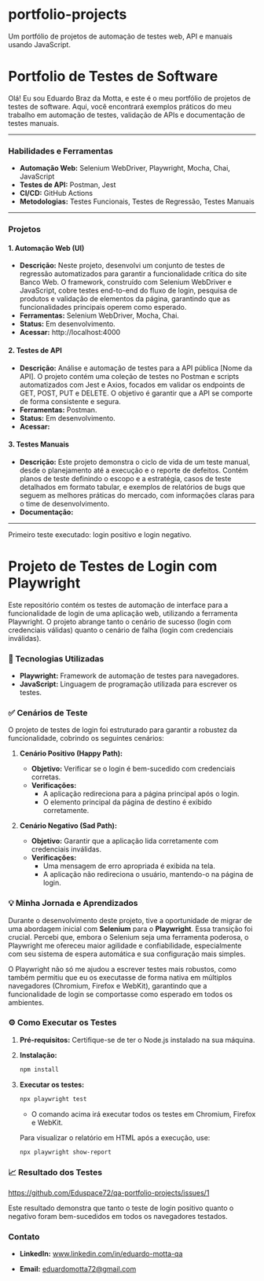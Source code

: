 # portfolio-projects
Um portfólio de projetos de automação de testes web, API e manuais usando JavaScript.

# Portfolio de Testes de Software

Olá! Eu sou Eduardo Braz da Motta, e este é o meu portfólio de projetos de testes de software.
Aqui, você encontrará exemplos práticos do meu trabalho em automação de testes, validação de APIs e documentação de testes manuais.

---

### **Habilidades e Ferramentas**

* **Automação Web:** Selenium WebDriver, Playwright, Mocha, Chai, JavaScript
* **Testes de API:** Postman, Jest
* **CI/CD:** GitHub Actions
* **Metodologias:** Testes Funcionais, Testes de Regressão, Testes Manuais

---

### **Projetos**

#### **1. Automação Web (UI)**
* **Descrição:** Neste projeto, desenvolvi um conjunto de testes de regressão automatizados para garantir a funcionalidade crítica do site Banco Web. O framework, construído com Selenium WebDriver e JavaScript, cobre testes end-to-end do fluxo de login, pesquisa de produtos e validação de elementos da página, garantindo que as funcionalidades principais operem como esperado.
* **Ferramentas:** Selenium WebDriver, Mocha, Chai.
* **Status:** Em desenvolvimento.
* **Acessar:** http://localhost:4000

#### **2. Testes de API**
* **Descrição:** Análise e automação de testes para a API pública [Nome da API]. O projeto contém uma coleção de testes no Postman e scripts automatizados com Jest e Axios, focados em validar os endpoints de GET, POST, PUT e DELETE. O objetivo é garantir que a API se comporte de forma consistente e segura.
* **Ferramentas:** Postman.
* **Status:** Em desenvolvimento.
* **Acessar:** 

#### **3. Testes Manuais**
* **Descrição:** Este projeto demonstra o ciclo de vida de um teste manual, desde o planejamento até a execução e o reporte de defeitos. Contém planos de teste definindo o escopo e a estratégia, casos de teste detalhados em formato tabular, e exemplos de relatórios de bugs que seguem as melhores práticas do mercado, com informações claras para o time de desenvolvimento.
* **Documentação:** 
---

Primeiro teste executado: login positivo e login negativo.

# Projeto de Testes de Login com Playwright

Este repositório contém os testes de automação de interface para a funcionalidade de login de uma aplicação web, utilizando a ferramenta Playwright. O projeto abrange tanto o cenário de sucesso (login com credenciais válidas) quanto o cenário de falha (login com credenciais inválidas).

### 🚀 Tecnologias Utilizadas

* **Playwright:** Framework de automação de testes para navegadores.
* **JavaScript:** Linguagem de programação utilizada para escrever os testes.

### ✅ Cenários de Teste

O projeto de testes de login foi estruturado para garantir a robustez da funcionalidade, cobrindo os seguintes cenários:

1.  **Cenário Positivo (Happy Path):**
    * **Objetivo:** Verificar se o login é bem-sucedido com credenciais corretas.
    * **Verificações:**
        * A aplicação redireciona para a página principal após o login.
        * O elemento principal da página de destino é exibido corretamente.

2.  **Cenário Negativo (Sad Path):**
    * **Objetivo:** Garantir que a aplicação lida corretamente com credenciais inválidas.
    * **Verificações:**
        * Uma mensagem de erro apropriada é exibida na tela.
        * A aplicação não redireciona o usuário, mantendo-o na página de login.

### 💡 Minha Jornada e Aprendizados

Durante o desenvolvimento deste projeto, tive a oportunidade de migrar de uma abordagem inicial com **Selenium** para o **Playwright**. Essa transição foi crucial. Percebi que, embora o Selenium seja uma ferramenta poderosa, o Playwright me ofereceu maior agilidade e confiabilidade, especialmente com seu sistema de espera automática e sua configuração mais simples.

O Playwright não só me ajudou a escrever testes mais robustos, como também permitiu que eu os executasse de forma nativa em múltiplos navegadores (Chromium, Firefox e WebKit), garantindo que a funcionalidade de login se comportasse como esperado em todos os ambientes.

### ⚙️ Como Executar os Testes

1.  **Pré-requisitos:** Certifique-se de ter o Node.js instalado na sua máquina.
2.  **Instalação:**
    ```bash
    npm install
    ```
3.  **Executar os testes:**
    ```bash
    npx playwright test
    ```
    * O comando acima irá executar todos os testes em Chromium, Firefox e WebKit.
    
    Para visualizar o relatório em HTML após a execução, use:
    ```bash
    npx playwright show-report
    ```

### 📈 Resultado dos Testes

https://github.com/Eduspace72/qa-portfolio-projects/issues/1

Este resultado demonstra que tanto o teste de login positivo quanto o negativo foram bem-sucedidos em todos os navegadores testados.


### **Contato**

* **LinkedIn:** www.linkedin.com/in/eduardo-motta-qa

* **Email:** eduardomotta72@gmail.com
